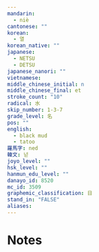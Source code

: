 ```yaml
---
mandarin:
  - niè
cantonese: ""
korean:
  - 열
korean_native: ""
japanese:
  - NETSU
  - DETSU
japanese_nanori: ""
vietnamese:
middle_chinese_initial: n
middle_chinese_final: et
stroke_count: "10"
radical: 水
skip_number: 1-3-7
grade_level: 名
pos: ""
english:
  - black mud
  - tatoo
羅馬字: ned
韓文: 넏
joyo_level: ""
hsk_level: ""
hanmun_edu_level: ""
danayo_id: 8520
mc_id: 3509
graphemic_classification: 日
stand_in: "FALSE"
aliases:
---
```


# Notes
